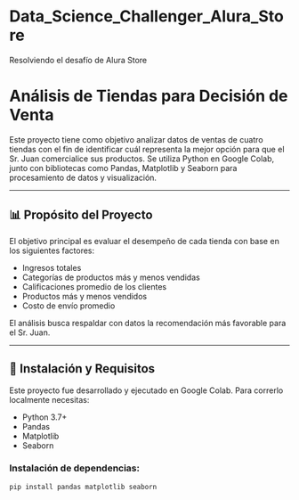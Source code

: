 # Data_Science_Challenger_Alura_Store
Resolviendo el desafío de Alura Store

# Análisis de Tiendas para Decisión de Venta
Este proyecto tiene como objetivo analizar datos de ventas de cuatro tiendas con el fin de identificar cuál representa la mejor opción para que el Sr. Juan comercialice sus productos. Se utiliza Python en Google Colab, junto con bibliotecas como Pandas, Matplotlib y Seaborn para procesamiento de datos y visualización.

---

## 📊 Propósito del Proyecto

El objetivo principal es evaluar el desempeño de cada tienda con base en los siguientes factores:

- Ingresos totales
- Categorías de productos más y menos vendidas
- Calificaciones promedio de los clientes
- Productos más y menos vendidos
- Costo de envío promedio

El análisis busca respaldar con datos la recomendación más favorable para el Sr. Juan.

---

## 🔧 Instalación y Requisitos

Este proyecto fue desarrollado y ejecutado en Google Colab. Para correrlo localmente necesitas:

- Python 3.7+
- Pandas
- Matplotlib
- Seaborn

### Instalación de dependencias:

```bash
pip install pandas matplotlib seaborn
